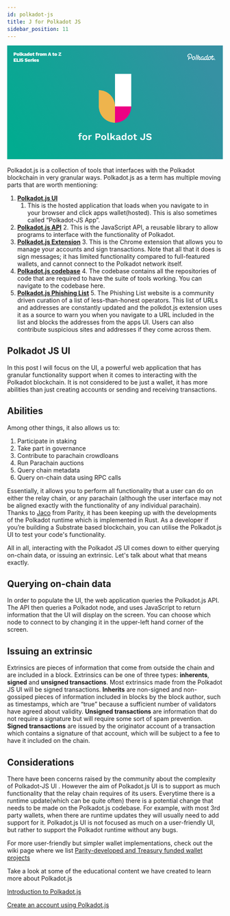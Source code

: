 ```yaml
---
id: polkadot-js
title: J for Polkadot JS
sidebar_position: 11
---
```


![J for Polkadot JS](assets/J.png)

Polkadot.js is a collection of tools that interfaces with the Polkadot blockchain in very granular ways. Polkadot.js as a term has multiple moving parts that are worth mentioning:


1. **[Polkadot.js UI](https://polkadot.js.org/)**
    1. This is the hosted application that loads when you navigate to in your browser and click apps wallet(hosted). This is also sometimes called “Polkadot-JS App”.
2. **[Polkadot.js API](https://github.com/polkadot-js/api)**
    2. This is the JavaScript API, a reusable library to allow programs to interface with the functionality of Polkadot. 
3. **[Polkadot.js Extension](https://polkadot.js.org/extension/)**
    3. This is the Chrome extension that allows you to manage your accounts and sign transactions. Note that all that it does is sign messages; it has limited functionality compared to full-featured wallets, and cannot connect to the Polkadot network itself.
4. **[Polkadot.js codebase](https://github.com/polkadot-js/)**
    4. The codebase contains all the repositories of code that are required to have the suite of tools working. You can navigate to the codebase here.
5. **[Polkadot.js Phishing List](https://polkadot.js.org/phishing/)**
    5. The Phishing List website is a community driven curation of a list of less-than-honest operators. This list of URLs and addresses are constantly updated and the polkdot.js extension uses it as a source to warn you when you navigate to a URL included in the list and blocks the addresses from the apps UI. Users can also contribute suspicious sites and addresses if they come across them.

## Polkadot JS UI

In this post I will focus on the UI, a powerful web application that has granular functionality support when it comes to interacting with the Polkadot blockchain. It is not considered to be just a wallet, it has more abilities than just creating accounts or sending and receiving transactions. 

## Abilities

Among other things, it also allows us to:

1. Participate in staking
2. Take part in governance
3. Contribute to parachain crowdloans 
4. Run Parachain auctions
5. Query chain metadata
6. Query on-chain data using RPC calls

Essentially, it allows you to perform all functionality that a  user can do on either the relay chain, or any parachain (although the user interface may not be aligned exactly with the functionality of any individual parachain). Thanks to [Jaco](https://www.parity.io/blog/people-of-parity-jaco-greeff/) from Parity, it has been keeping up with the developments of the Polkadot runtime which is implemented in Rust. As a developer if you’re building a Substrate based blockchain, you can utilise the Polkadot.js UI to test your code's functionality.

All in all, interacting with the Polkadot JS UI comes down to either querying on-chain data, or issuing an extrinsic. Let's talk about what that means exactly.

## Querying on-chain data

In order to populate the UI, the web application queries the Polkadot.js API. The API then queries a Polkadot node, and uses JavaScript to return information that the UI will display on the screen. You can choose which node to connect to by changing it in the upper-left hand corner of the screen.

## Issuing an extrinsic

Extrinsics are pieces of information that come from outside the chain and are included in a block. Extrinsics can be one of three types: **inherents**, **signed** and **unsigned transactions**. Most extrinsics made from the Polkadot JS UI will be signed transactions. **Inherits** are non-signed and non-gossiped pieces of information included in blocks by the block author, such as timestamps, which are “true” because a sufficient number of validators have agreed about validity. **Unsigned transactions** are information that do not require a signature but will require some sort of spam prevention. **Signed transactions** are issued by the originator account of a transaction which contains a signature of that account, which will be subject to a fee to have it included on the chain. 

## Considerations

There have been concerns raised  by the community about the complexity of Polkadot-JS UI . However the aim of Polkadot.js UI is to support as much functionality that the relay chain requires of its users. Everytime there is a runtime update(which can be quite often) there is a potential change that needs to be made on the Polkadot.js codebase. For example, with most 3rd party wallets, when there are runtime updates they will usually need to add support for it. Polkadot.js UI is not focused as much on a user-friendly UI, but rather to support the Polkadot runtime without any bugs. 

For more user-friendly but simpler wallet implementations, check out the wiki page where we list [Parity-developed and Treasury funded wallet projects](https://wiki.polkadot.network/docs/build-wallets#treasury-funded-wallets)

Take a look at some of the educational content we have created to learn more about Polkadot.js

[Introduction to Polkadot.js](https://www.youtube.com/watch?v=4EQqwGFV1D8)

[Create an account using Polkadot.js](https://www.youtube.com/watch?v=sy7lvAqyzkY) 


